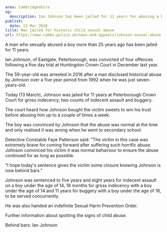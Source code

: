 ```yaml
area: Cambridgeshire
og:
  description: Ian Johnson has been jailed for 11 years for abusing a boy more than 25 years ago.
publish:
  date: 13 Mar 2018
title: Man jailed for historic child sexual abuse
url: https://www.cambs.police.uk/news-and-appeals/johnson-sexual-abuse
```

A man who sexually abused a boy more than 25 years ago has been jailed for 11 years.

Ian Johnson, of Eastgate, Peterborough, was convicted of four offences following a five day trial at Huntingdon Crown Court in December last year.

The 59-year-old was arrested in 2016 after a man disclosed historical abuse by Johnson over a five year period from 1992 when he was just seven-years-old.

Today (13 March), Johnson was jailed for 11 years at Peterborough Crown Court for gross indecency, two counts of indecent assault and buggery.

The court heard how Johnson bought the victim sweets to win his trust before abusing him up to a couple of times a week.

The boy was convinced by Johnson that the abuse was normal at the time and only realised it was wrong when he went to secondary school.

Detective Constable Faye Patterson said: "The victim in this case was extremely brave for coming forward after suffering such horrific abuse. Johnson convinced his victim it was normal behaviour to ensure the abuse continued for as long as possible.

"I hope today's sentence gives the victim some closure knowing Johnson is now behind bars."

Johnson was sentenced to five years and eight years for indecent assault on a boy under the age of 14, 18 months for gross indecency with a boy under the age of 14 and 11 years for buggery with a boy under the age of 16, to be served concurrently.

He was also handed an indefinite Sexual Harm Prevention Order.

Further information about spotting the signs of child abuse.

Behind bars: Ian Johnson
